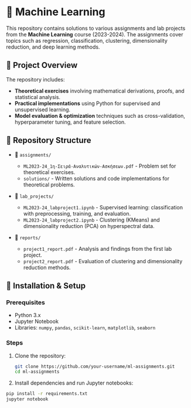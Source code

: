 # 🤖 Machine Learning

This repository contains solutions to various assignments and lab projects from the **Machine Learning** course (2023-2024). The assignments cover topics such as regression, classification, clustering, dimensionality reduction, and deep learning methods.

## 📌 Project Overview

The repository includes:
- **Theoretical exercises** involving mathematical derivations, proofs, and statistical analysis.
- **Practical implementations** using Python for supervised and unsupervised learning.
- **Model evaluation & optimization** techniques such as cross-validation, hyperparameter tuning, and feature selection.

## 📂 Repository Structure

- 📁 `assignments/`
  - `ML2023-24_1η-Σειρά-Αναλυτικών-Ασκήσεων.pdf` - Problem set for theoretical exercises.
  - `solutions/` - Written solutions and code implementations for theoretical problems.

- 📁 `lab_projects/`
  - `ML2023-24_labproject1.ipynb` - Supervised learning: classification with preprocessing, training, and evaluation.
  - `ML2023-24_labproject2.ipynb` - Clustering (KMeans) and dimensionality reduction (PCA) on hyperspectral data.

- 📁 `reports/`
  - `project1_report.pdf` - Analysis and findings from the first lab project.
  - `project2_report.pdf` - Evaluation of clustering and dimensionality reduction methods.

## 🔧 Installation & Setup

### Prerequisites
- Python 3.x
- Jupyter Notebook
- Libraries: `numpy`, `pandas`, `scikit-learn`, `matplotlib`, `seaborn`

### Steps
1. Clone the repository:
   ```bash
   git clone https://github.com/your-username/ml-assignments.git
   cd ml-assignments

2. Install dependencies and run Jupyter notebooks:
  ```bash
  pip install -r requirements.txt
  jupyter notebook 

